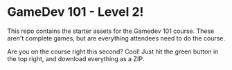 # GameDev 101 - Level 2!

This repo contains the starter assets for the Gamedev 101 course. These aren't complete games, but are everything attendees need to do the course.

Are you on the course right this second? Cool! Just hit the green button in the top right, and download everything as a ZIP.
